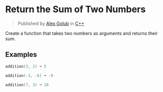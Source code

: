 # Return the Sum of Two Numbers  

> Published by [Alex Golub](https://edabit.com/user/2fczN3Aos7Gunvg4k) in [C++](https://edabit.com/challenge/SFzHtm63XT6EYNHWY)

Create a function that takes two numbers as arguments and returns their sum.

## Examples

```cpp
addition(3, 2) ➞ 5

addition(-3, -6) ➞ -9

addition(7, 3) ➞ 10
```
